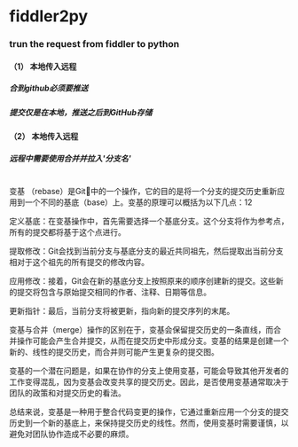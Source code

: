 # fiddler2py
### trun the request from fiddler to python
#### （1） 本地传入远程
##### 合到github必须要推送
##### 提交仅是在本地，推送之后到GitHub存储
#### （2） 本地传入远程
##### 远程中需要使用合并并拉入'分支名'

#

变基 （rebase）是Git中的一个操作，它的目的是将一个分支的提交历史重新应用到一个不同的基底（base）上。变基的原理可以概括为以下几点：12

定义基底：在变基操作中，首先需要选择一个基底分支。这个分支将作为参考点，所有的提交都将基于这个点进行。

提取修改：Git会找到当前分支与基底分支的最近共同祖先，然后提取出当前分支相对于这个祖先的所有提交的修改内容。

应用修改：接着，Git会在新的基底分支上按照原来的顺序创建新的提交。这些新的提交将包含与原始提交相同的作者、注释、日期等信息。

更新指针：最后，当前分支将被更新，指向新的提交序列的末尾。

变基与合并（merge）操作的区别在于，变基会保留提交历史的一条直线，而合并操作可能会产生合并提交，从而在提交历史中形成分支。变基的结果是创建一个新的、线性的提交历史，而合并则可能产生更复杂的提交图。

变基的一个潜在问题是，如果在协作的分支上使用变基，可能会导致其他开发者的工作变得混乱，因为变基会改变共享的提交历史。因此，是否使用变基通常取决于团队的政策和对提交历史的看法。

总结来说，变基是一种用于整合代码变更的操作，它通过重新应用一个分支的提交历史到一个新的基底上，来保持提交历史的线性。然而，使用变基时需要谨慎，以避免对团队协作造成不必要的麻烦。